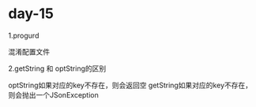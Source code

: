 # day-15


1.progurd 

混淆配置文件

2.getString 和 optString的区别

optString如果对应的key不存在，则会返回空
getString如果对应的key不存在，则会抛出一个JSonException